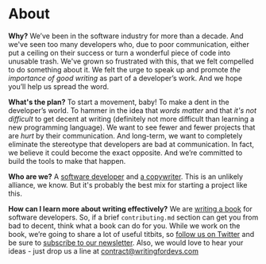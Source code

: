# About

**Why?** We’ve been in the software industry for more than a decade. And we've seen too many developers who, due to poor communication, either put a ceiling on their success or turn a wonderful piece of code into unusable trash. We've grown so frustrated with this, that we felt compelled to do something about it. We felt the urge to speak up and promote _the importance of good writing_ as part of a developer’s work. And we hope you’ll help us spread the word.

**What's the plan?** To start a movement, baby! To make a dent in the developer’s world. To hammer in the idea that _words matter_ and that _it's not difficult_ to get decent at writing (definitely not more difficult than learning a new programming language). We want to see fewer and fewer projects that are _hurt_ by their communication. And long-term, we want to completely eliminate the stereotype that developers are bad at communication. In fact, we believe it could become the exact opposite. And we’re committed to build the tools to make that happen.

**Who are we?** A [software developer](https://tabacitu.ro) and [a copywriter](https://ro.linkedin.com/in/andreiiordache). This is an unlikely alliance, we know. But it's probably the best mix for starting a project like this.

**How can I learn more about writing effectively?** We are [writing a book](https://writingfordevs.com) for software developers. So, if a brief `contributing.md` section can get you from bad to decent, think what a book can do for you. While we work on the book, we’re going to share a lot of useful titbits, so [follow us on Twitter](https://twitter.com/writingfordevs) and be sure to [subscribe to our newsletter](https://writingfordevs.com/#download). Also, we would love to hear your ideas - just drop us a line at [contract@writingfordevs.com](mailto:contact@writingfordevs.com)